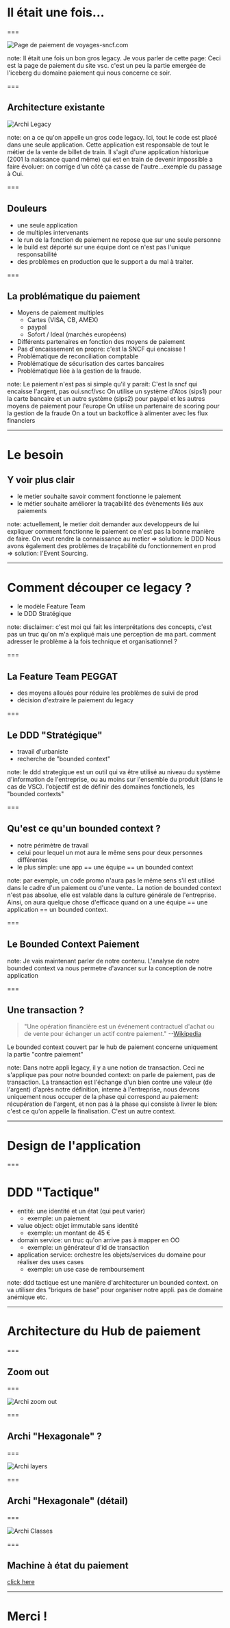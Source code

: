 # Il était une fois...

===

![Page de paiement de voyages-sncf.com](images/2017-10-30%2023_22_58-Récapitulatif%20et%20paiement%20de%20votre%20commande.png)<!-- .element style="border: 0; background: None; box-shadow: None" -->

note:
Il était une fois un bon gros legacy.
Je vous parler de cette page: 
Ceci est la page de paiement du site vsc. c'est un peu la partie emergée de l'iceberg du domaine paiement qui nous concerne ce soir. 

===

## Architecture existante

![Archi Legacy](images/archi-legacy.png)<!-- .element style="border: 0; background: None; box-shadow: None" -->

note: on a ce qu'on appelle un gros code legacy.
Ici, tout le code est placé dans une seule application. Cette application est responsable de tout le métier de la vente de billet de train.
Il s'agit d'une application historique (2001 la naissance quand même) qui est en train de devenir impossible a faire évoluer: on corrige d'un côté ça casse de l'autre...exemple du passage à Oui.

===

## Douleurs 

* une seule application
* de multiples intervenants
* le run de la fonction de paiement ne repose que sur une seule personne
* le build est déporté sur une équipe dont ce n'est pas l'unique responsabilité
* des problèmes en production que le support a du mal à traiter.

===

## La problématique du paiement

* Moyens de paiement multiples                                     <!-- .element: class="fragment" -->
    - Cartes (VISA, CB, AMEX)
    - paypal
    - Sofort / Ideal (marchés européens)
* Différents partenaires en fonction des moyens de paiement        <!-- .element: class="fragment" -->
* Pas d'encaissement en propre: c'est la SNCF qui encaisse !       <!-- .element: class="fragment" -->
* Problématique de reconciliation comptable                        <!-- .element: class="fragment" -->
* Problématique de sécurisation des cartes bancaires               <!-- .element: class="fragment" -->
* Problématique liée à la gestion de la fraude.                    <!-- .element: class="fragment" -->

note:
Le paiement n'est pas si simple qu'il y parait: C'est la sncf qui encaisse l'argent, pas oui.sncf/vsc
On utilise un système d'Atos (sips1) pour la carte bancaire et un autre système (sips2) pour paypal et les autres moyens de paiement pour l'europe
On utilise un partenaire de scoring pour la gestion de la fraude
On a tout un backoffice à alimenter avec les flux financiers

---

# Le besoin
## Y voir plus clair

* le metier souhaite savoir comment fonctionne le paiement
* le métier souhaite améliorer la traçabilité des évènements liés aux paiements

note: actuellement, le metier doit demander aux developpeurs de lui expliquer comment fonctionne le paiement
ce n'est pas la bonne manière de faire. On veut rendre la connaissance au metier => solution: le DDD
Nous avons également des problèmes de traçabilité du fonctionnement en prod => solution: l'Event Sourcing. 

---

# Comment découper ce legacy ?

* le modèle Feature Team
* le DDD Stratégique

note: 
disclaimer: c'est moi qui fait les interprétations des concepts, c'est pas un truc qu'on m'a expliqué mais une perception de ma part.
comment adresser le problème à la fois technique et organisationnel ?

===

## La Feature Team PEGGAT

* des moyens alloués pour réduire les problèmes de suivi de prod
* décision d'extraire le paiement du legacy 

===

## Le DDD "Stratégique"

* travail d'urbaniste
* recherche de "bounded context"

note: le ddd strategique est un outil qui va être utilisé au niveau du système d'information de l'entreprise, ou au moins sur l'ensemble du produit (dans le cas de VSC).
l'objectif est de définir des domaines fonctionels, les "bounded contexts"

===

## Qu'est ce qu'un bounded context ?

* notre périmètre de travail
* celui pour lequel un mot aura le même sens pour deux personnes différentes
* le plus simple: une app == une équipe == un bounded context

note: par exemple, un code promo n'aura pas le même sens s'il est utilisé dans le cadre d'un paiement ou d'une vente..
La notion de bounded context n'est pas absolue, elle est valable dans la culture générale de l'entreprise. Ainsi, on aura
quelque chose d'efficace quand on a une équipe == une application == un bounded context.

===

## Le Bounded Context Paiement

note: Je vais maintenant parler de notre contenu.
L'analyse de notre bounded context va nous permetre d'avancer sur la conception de notre application

===

## Une transaction ?

> "Une opération financière est un événement contractuel d'achat ou de vente pour échanger un actif contre paiement." 
> --[Wikipedia](https://fr.wikipedia.org/w/index.php?title=Transaction_financière)

Le bounded context couvert par le hub de paiement concerne uniquement la partie "contre paiement"

note: Dans notre appli legacy, il y a une notion de transaction. 
Ceci ne s'applique pas pour notre bounded context: on parle de paiement, pas de transaction. 
La transaction est l'échange d'un bien contre une valeur (de l'argent)
d'après notre définition, interne à l'entreprise, nous devons uniquement nous occuper de la phase qui correspond au paiement:
récupération de l'argent, et non pas à la phase qui consiste à livrer le bien: c'est ce qu'on appelle la finalisation.
C'est un autre context. 

---

# Design de l'application

===

# DDD "Tactique"

* entité: une identité et un état (qui peut varier) 
    - exemple: un paiement                              <!-- .element: class="fragment" -->
* value object: objet immutable sans identité 
    - exemple: un montant de 45 €                       <!-- .element: class="fragment" -->
* domain service: un truc qu'on arrive pas à mapper en OO
    - exemple: un générateur d'id de transaction        <!-- .element: class="fragment" -->
* application service: orchestre les objets/services du domaine pour réaliser des uses cases
    - exemple: un use case de remboursement             <!-- .element: class="fragment" -->

note:
ddd tactique est une manière d'architecturer un bounded context.
on va utiliser des "briques de base" pour organiser notre appli. 
pas de domaine anémique etc.

---

# Architecture du Hub de paiement

=== 

## Zoom out

===

![Archi zoom out](images/archi-hub-zoom-out.png)<!-- .element height="70%" width="70%" style="border: 0; background: None; box-shadow: None" -->

===

## Archi "Hexagonale" ?

===

![Archi layers](images/archi-hub-layers.png)<!-- .element height="65%" width="65%" style="border: 0; background: None; box-shadow: None" -->

===

## Archi "Hexagonale" (détail)

===

![Archi Classes](images/archi-hub-classes.png)<!-- .element height="68%" width="68%" style="border: 0; background: None; box-shadow: None" -->

===

## Machine à état du paiement

[click here](https://doc-vsct.vsct.fr/display/FINALISATION/2502+-+HUB+-+payments#id-2502-HUB-payments-MachineàétatouDiagrammed'activités) <!-- .element data-preview-link -->

---

# Merci !